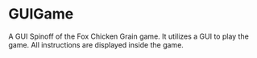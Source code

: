 # GUIGame

A GUI Spinoff of the Fox Chicken Grain game.
It utilizes a GUI to play the game.
All instructions are displayed inside the game.
